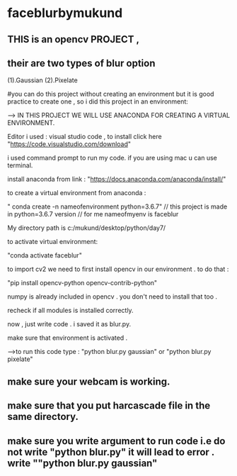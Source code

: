 # faceblurbymukund
## THIS is an opencv PROJECT , 
## their are two types of blur option 
(1).Gaussian 
(2).Pixelate

#you can do this project without creating an environment but it is good practice to create one , so i did this project in an environment: 

--> IN THIS PROJECT WE WILL USE ANACONDA FOR CREATING A VIRTUAL ENVIRONMENT. 

Editor i used : visual studio code , to install click here "https://code.visualstudio.com/download"

i used command prompt to run my code. if you are using mac u can use terminal. 

install anaconda from link : "https://docs.anaconda.com/anaconda/install/"


to create a virtual environment from anaconda :

" conda create -n nameofenvironment python=3.6.7"  // this project is made in python=3.6.7 version 
                                                   // for me nameofmyenv is faceblur 
 
 My directory path is c:/mukund/desktop/python/day7/ 


 to activate virtual environment: 
 
 "conda activate faceblur"


 to import cv2 we need to first install opencv in our environment . to do that :
 
 "pip install opencv-python opencv-contrib-python"
 
 numpy is already included in opencv . you don't need to install that too .


 recheck if all modules is installed correctly. 


 now ,
        just write code . i saved it as blur.py.
        
 make sure that environment is activated . 


 -->to run this code type :  "python blur.py gaussian" or "python blur.py pixelate"

 ## make sure your webcam is working.
 ## make sure that you put harcascade file in the same directory. 
 ## make sure you write argument to run code i.e  do not write "python blur.py" it will lead to error . write ""python blur.py gaussian"

